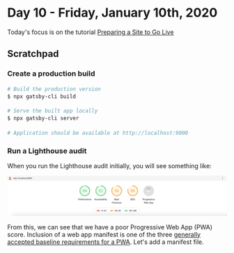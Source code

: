 # Day 10 - Friday, January 10th, 2020

Today's focus is on the tutorial [Preparing a Site to Go Live](https://www.gatsbyjs.org/tutorial/part-eight/)

## Scratchpad

### Create a production build

```sh
# Build the production version
$ npx gatsby-cli build

# Serve the built app locally
$ npx gatsby-cli server

# Application should be available at http://localhost:9000
```

### Run a Lighthouse audit

When you run the Lighthouse audit initially, you will see something like:

![00-initial-lighthouse-audit.png](00-initial-lighthouse-audit.png)

From this, we can see that we have a poor Progressive Web App (PWA) score. Inclusion of a web app manifest is one of the three [generally accepted baseline requirements for a PWA](https://alistapart.com/article/yes-that-web-project-should-be-a-pwa#section1). Let's add a manifest file.
